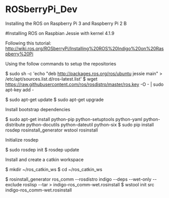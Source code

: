 # ROSberryPi_Dev

Installing the ROS on Raspberry Pi 3 and Raspberry Pi 2 B

#Installing ROS on Raspbian Jessie with kernel 4.1.9

Following this tutorial: http://wiki.ros.org/ROSberryPi/Installing%20ROS%20Indigo%20on%20Raspberry%20Pi

Using the follow commands to setup the repositories

$ sudo sh -c 'echo "deb http://packages.ros.org/ros/ubuntu jessie main" > /etc/apt/sources.list.d/ros-latest.list'
$ wget https://raw.githubusercontent.com/ros/rosdistro/master/ros.key -O - | sudo apt-key add -

$ sudo apt-get update
$ sudo apt-get upgrade

Install bootstrap dependencies

$ sudo apt-get install python-pip python-setuptools python-yaml python-distribute python-docutils python-dateutil python-six
$ sudo pip install rosdep rosinstall_generator wstool rosinstall

Initialize rosdep

$ sudo rosdep init
$ rosdep update

Install and create a catkin workspace

$ mkdir ~/ros_catkin_ws
$ cd ~/ros_catkin_ws

$ rosinstall_generator ros_comm --rosdistro indigo --deps --wet-only --exclude roslisp --tar > indigo-ros_comm-wet.rosinstall
$ wstool init src indigo-ros_comm-wet.rosinstall
    
